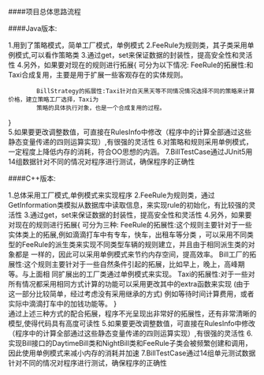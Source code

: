   ####项目总体思路流程

  ####Java版本:
  
  1.用到了策略模式，简单工厂模式，单例模式
  2.FeeRule为规则类，其子类采用单例模式,可以看作策略类
  3.通过get，set来保证数据的封装性，提高安全性和灵活性
  4.另外，如果要对现在的规则进行拓展{
  		可分为以下情况:
  			FeeRule的拓展性:和Taxi合成复用，主要是用于扩展一些客观存在的实体规则。
			
 		   	BillStrategy的拓展性:Taxi针对白天黑天等不同情况情况选择不同的策略来计算价格，建立策略工厂选择，Taxi为
			策略的具体执行对象，也是一个合成复用的过程。
  }			
  5.如果要更改调整数值，可直接在RulesInfo中修改（程序中的计算全部通过这些静态变量传递的四则运算实现）,有很强的灵活性
  6.对策略和规则采用单例模式，一定程度上降低内存的消耗，符合OO思想的内涵。
  7.BillTestCase通过JUnit5用14组数据针对不同的情况对程序进行测试，确保程序的正确性

  ####C++版本:
  
  1.总体采用工厂模式,单例模式来实现程序
  2.FeeRule为规则类，通过GetInformation类模拟从数据库中读取信息，来实现rule的初始化，有比较强的灵活性
  3.通过get，set来保证数据的封装性，提高安全性和灵活性
  4.另外，如果要对现在的规则进行拓展{
  		可分为三种:
  			FeeRule的拓展性:这个规则主要针对于一些实体类上的拓展,例如滴滴打车中有专车，快车，出租车等分类
  			，可以采用不同类型的FeeRule的派生类来实现不同类型车辆的规则建立，并且由于相同派生类的对象都是
  			一样的，因此可以采用单例模式来节约内存空间，提高效率。
  		   	Bill工厂的拓展性:这个规则主要针对于一些自然条件引起的拓展，比如早上，晚上，高峰期等。与上面相
  			同扩展出的工厂类通过单例模式来实现。
  			Taxi的拓展性:对于一些对所有情况都采用相同方式计算的功能可以采用更改其中的extra函数来实现
  			(由于这一部分比较简单，经过考虑没有采用继承的方式)
  			例如等待时间计算费用，或者实际中滴滴打车中的加钱功能等。
  }			
  通过上述三种方式的配合拓展，程序不光呈现出非常好的拓展性，还有非常清晰的模型,使得代码具有高度可读性
  5.如果要更改调整数值，可直接在RulesInfo中修改（程序中的计算全部通过这些静态变量传递的四则运算实现）,有很强的灵活性
  6.实现Bill接口的DaytimeBill类和NightBill类和FeeRule子类会被频繁创建和调用，因此使用单例模式来减小内存的消耗并加速
  7.BillTestCase通过14组单元测试数据针对不同的情况对程序进行测试，确保程序的正确性

  



